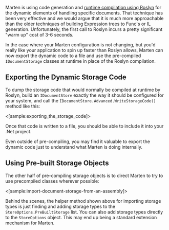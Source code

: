 <!--title:Precompiling Marten Code for Faster Initialization-->

Marten is using code generation and [runtime compilation using Roslyn](http://jeremydmiller.com/2015/11/11/using-roslyn-for-runtime-code-generation-in-marten/) for the dynamic elements of handling specific documents. That technique has been very effective and we would argue that it is
much more approachable than the older techniques of building Expression trees to Func's or IL generation. Unfortunately, the first call to
Roslyn incurs a pretty significant "warm up" cost of 3-6 seconds. 

In the case where your Marten configuration is not changing, but you'd really like your application to spin up faster than Roslyn allows, Marten can now 
export the dynamic code to a file and use the pre-compiled `IDocumentStorage` classes at runtime in place of the Roslyn compilation.

## Exporting the Dynamic Storage Code

To dump the storage code that would normally be compiled at runtime by Roslyn, build an `IDocumentStore` exactly the way it should be configured for
your system, and call the `IDocumentStore.Advanced.WriteStorageCode()` method like this:

<[sample:exporting_the_storage_code]>

Once that code is written to a file, you should be able to include it into your .Net project.

Even outside of pre-compiling, you may find it valuable to export the dynamic code just to understand what Marten is doing internally.


## Using Pre-built Storage Objects

The other half of pre-compiling storage objects is to direct Marten to try to use precompiled classes wherever possible:

<[sample:import-document-storage-from-an-assembly]>

Behind the scenes, the helper method shown above for importing storage types is just finding and adding storage types to the `StoreOptions.PreBuiltStorage` list. You can also add storage types directly to the `StoreOptions` object. This may end up being a standard extension mechanism for Marten.